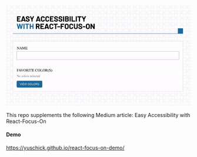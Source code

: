 ![Easy accessibility with React-Focus-On](modal.gif)

This repo supplements the following Medium article: Easy Accessibility with React-Focus-On

#### Demo

https://yuschick.github.io/react-focus-on-demo/

